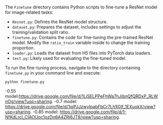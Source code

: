 The `Finetune` directory contains Python scripts to fine-tune a ResNet model for image-related tasks:

- `Resnet.py`: Defines the ResNet model structure.
- `dataset.py`: Prepares the dataset, includes settings to adjust the training/validation split ratio.
- `finetune.py`: Contains the code for fine-tuning the pre-trained ResNet model. Modify the `ratio_train` variable inside to change the training proportion.
- `loader.py`: Loads the dataset from H5 files into PyTorch data loaders.
- `test.py`: Likely used for evaluating the fine-tuned model.

To run the fine-tuning process, navigate to the directory containing `finetune.py` in your command line and execute:

```shell
python finetune.py
```
-0.55 model:https://drive.google.com/file/d/1LiSELPPeFhWa7hJibnQfQRDxP_RLWnOg/view?usp=sharing.
-0.7 model: https://drive.google.com/file/d/1qjPJJzwyIpabFbCr7Lh1lGlf_1EXuokX/view?usp=sharing.
-0.85 model: https://drive.google.com/file/d/1-NfKdLrcI_CIAOUoc1ozDn6A4ZRj6JT8/view?usp=sharing.

